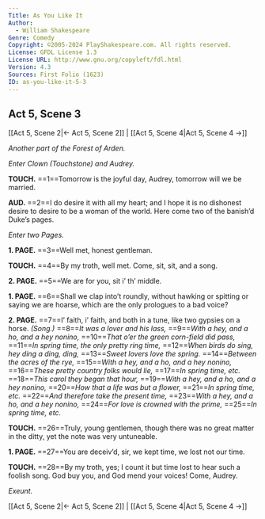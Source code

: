 ```yaml
---
Title: As You Like It
Author: 
  - William Shakespeare
Genre: Comedy
Copyright: ©2005-2024 PlayShakespeare.com. All rights reserved.
License: GFDL License 1.3
License URL: http://www.gnu.org/copyleft/fdl.html
Version: 4.3
Sources: First Folio (1623)
ID: as-you-like-it-5-3
---
```


## Act 5, Scene 3
[[Act 5, Scene 2|← Act 5, Scene 2]] | [[Act 5, Scene 4|Act 5, Scene 4 →]]

*Another part of the Forest of Arden.*

*Enter Clown (Touchstone) and Audrey.*

**TOUCH.**
==1==Tomorrow is the joyful day, Audrey, tomorrow will we be married.

**AUD.**
==2==I do desire it with all my heart; and I hope it is no dishonest desire to desire to be a woman of the world. Here come two of the banish’d Duke’s pages.

*Enter two Pages.*

**1. PAGE.**
==3==Well met, honest gentleman.

**TOUCH.**
==4==By my troth, well met. Come, sit, sit, and a song.

**2. PAGE.**
==5==We are for you, sit i’ th’ middle.

**1. PAGE.**
==6==Shall we clap into’t roundly, without hawking or spitting or saying we are hoarse, which are the only prologues to a bad voice?

**2. PAGE.**
==7==I’ faith, i’ faith, and both in a tune, like two gypsies on a horse.
*(Song.)*
==8==*It was a lover and his lass,*
==9==*With a hey, and a ho, and a hey nonino,*
==10==*That o’er the green corn-field did pass,*
==11==*In spring time, the only pretty ring time,*
==12==*When birds do sing, hey ding a ding, ding,*
==13==*Sweet lovers love the spring.*
==14==*Between the acres of the rye,*
==15==*With a hey, and a ho, and a hey nonino,*
==16==*These pretty country folks would lie,*
==17==*In spring time, etc.*
==18==*This carol they began that hour,*
==19==*With a hey, and a ho, and a hey nonino,*
==20==*How that a life was but a flower,*
==21==*In spring time, etc.*
==22==*And therefore take the present time,*
==23==*With a hey, and a ho, and a hey nonino,*
==24==*For love is crowned with the prime,*
==25==*In spring time, etc.*

**TOUCH.**
==26==Truly, young gentlemen, though there was no great matter in the ditty, yet the note was very untuneable.

**1. PAGE.**
==27==You are deceiv’d, sir, we kept time, we lost not our time.

**TOUCH.**
==28==By my troth, yes; I count it but time lost to hear such a foolish song. God buy you, and God mend your voices! Come, Audrey.

*Exeunt.*

[[Act 5, Scene 2|← Act 5, Scene 2]] | [[Act 5, Scene 4|Act 5, Scene 4 →]]